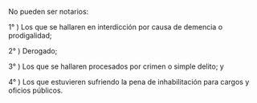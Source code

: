 No pueden ser notarios:

1° ) Los que se hallaren en interdicción por causa de demencia o prodigalidad;

2° ) Derogado;

3° ) Los que se hallaren procesados por crimen o simple delito; y

4° ) Los que estuvieren sufriendo la pena de inhabilitación para cargos y oficios públicos.
